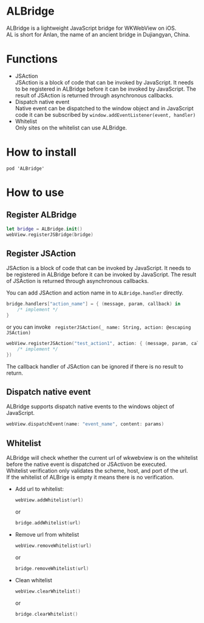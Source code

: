# ALBridge
ALBridge is a lightweight JavaScript bridge for WKWebView on iOS.  
AL is short for Anlan, the name of an ancient bridge in Dujiangyan, China.  

# Functions
- JSAction  
    JSAction is a block of code that can be invoked by JavaScript. It needs to be registered in ALBridge before it can be invoked by JavaScript. The result of JSAction is returned through asynchronous callbacks.
- Dispatch native event  
    Native event can be dispatched to the window object and in JavaScript code it can be subscribed by  ```window.addEventListener(event, handler)```
- Whitelist  
    Only sites on the whitelist can use ALBridge.


# How to install
```
pod 'ALBridge'
```

# How to use
## Register ALBridge

```swift
let bridge = ALBridge.init()
webView.registerJSBridge(bridge)
```

## Register JSAction
JSAction is a block of code that can be invoked by JavaScript. It needs to be registered in ALBridge before it can be invoked by JavaScript. The result of JSAction is returned through asynchronous callbacks.  
   
You can add JSAction and action name in to ```ALBridge.handler``` directly.
```swift
bridge.handlers["action_name"] = { (message, param, callback) in
    /* implement */
}
```
or you can invoke ``` registerJSAction(_ name: String, action: @escaping JSAction)```
```swift
webView.registerJSAction("test_action1", action: { (message, param, callback) in
    /* implement */
})
```
The callback handler of JSAction can be ignored if there is no result to return.

## Dispatch native event
ALBridge supports dispatch native events to the windows object of JavaScript.

```swift
webView.dispatchEvent(name: "event_name", content: params)
```

## Whitelist
ALBridge will check whether the current url of wkwebview is on the whitelist before the native event is dispatched or JSActivon be executed.  
Whitelist verification only validates the scheme, host, and port of the url.  
If the whitelist of ALBrige is empty it means there is no verification. 

- Add url to whitelist:  
    ```swift
    webView.addWhitelist(url)
    ```
    or
    ```swift
    bridge.addWhitelist(url)
    ```
- Remove url from whitelist  
    ```swift
    webView.removeWhitelist(url)
    ```
    or
    ```swift
    bridge.removeWhitelist(url)
    ```

- Clean whitelist      
    ```swift
    webView.clearWhitelist()
    ```
    or
    ```swift
    bridge.clearWhitelist()
    ```

